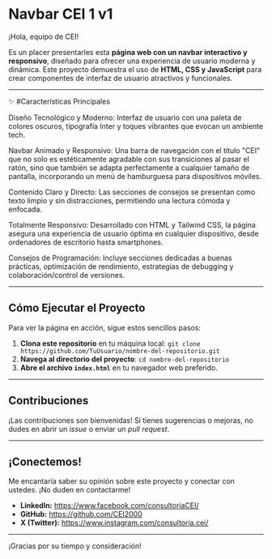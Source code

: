 # Navbar CEI 1 v1

¡Hola, equipo de CEI!

Es un placer presentarles esta **página web con un navbar interactivo y responsivo**, diseñado para ofrecer una experiencia de usuario moderna y dinámica. Este proyecto demuestra el uso de **HTML, CSS y JavaScript** para crear componentes de interfaz de usuario atractivos y funcionales.

---

✨ #Características Principales

Diseño Tecnológico y Moderno: Interfaz de usuario con una paleta de colores oscuros, tipografía Inter y toques vibrantes que evocan un ambiente tech.

Navbar Animado y Responsivo: Una barra de navegación con el título "CEI" que no solo es estéticamente agradable con sus transiciones al pasar el ratón, sino que también se adapta perfectamente a cualquier tamaño de pantalla, incorporando un menú de hamburguesa para dispositivos móviles.

Contenido Claro y Directo: Las secciones de consejos se presentan como texto limpio y sin distracciones, permitiendo una lectura cómoda y enfocada.

Totalmente Responsivo: Desarrollado con HTML y Tailwind CSS, la página asegura una experiencia de usuario óptima en cualquier dispositivo, desde ordenadores de escritorio hasta smartphones.

Consejos de Programación: Incluye secciones dedicadas a buenas prácticas, optimización de rendimiento, estrategias de debugging y colaboración/control de versiones.

---

## Cómo Ejecutar el Proyecto

Para ver la página en acción, sigue estos sencillos pasos:

1.  **Clona este repositorio** en tu máquina local:
    `git clone https://github.com/TuUsuario/nombre-del-repositorio.git`
2.  **Navega al directorio del proyecto**:
    `cd nombre-del-repositorio`
3.  **Abre el archivo `index.html`** en tu navegador web preferido.

---

## Contribuciones

¡Las contribuciones son bienvenidas! Si tienes sugerencias o mejoras, no dudes en abrir un *issue* o enviar un *pull request*.

---

## ¡Conectemos!

Me encantaría saber su opinión sobre este proyecto y conectar con ustedes. ¡No duden en contactarme!

* **LinkedIn:** https://www.facebook.com/consultoriaCEI/
* **GitHub:** https://github.com/CEI2000
* **X (Twitter):** https://www.instagram.com/consultoria.cei/

---

¡Gracias por su tiempo y consideración!
